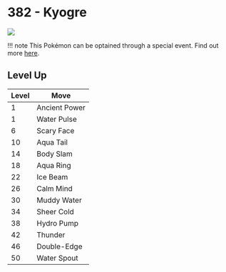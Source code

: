 # 382 - Kyogre
![][382]

!!! note
    This Pokémon can be optained through a special event. Find out more [here](../../special_events/#kyogre).

## Level Up

Level | Move
---   | ---
  1   | Ancient Power
  1   | Water Pulse
  6   | Scary Face
 10   | Aqua Tail
 14   | Body Slam
 18   | Aqua Ring
 22   | Ice Beam
 26   | Calm Mind
 30   | Muddy Water
 34   | Sheer Cold
 38   | Hydro Pump
 42   | Thunder
 46   | Double-Edge
 50   | Water Spout



[382]: ../img/pokemon/382.png
